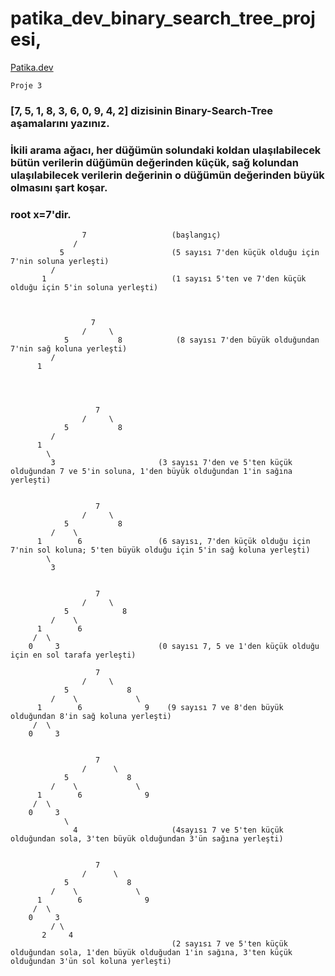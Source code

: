 # patika_dev_binary_search_tree_projesi,
[Patika.dev](https://www.patika.dev/tr)


    Proje 3
### [7, 5, 1, 8, 3, 6, 0, 9, 4, 2] dizisinin Binary-Search-Tree aşamalarını yazınız.

### İkili arama ağacı, her düğümün solundaki koldan ulaşılabilecek bütün verilerin düğümün değerinden küçük, sağ kolundan ulaşılabilecek verilerin değerinin o düğümün değerinden büyük olmasını şart koşar.

### root x=7'dir.

                    7                   (başlangıç)
                  / 
               5                        (5 sayısı 7'den küçük olduğu için 7'nin soluna yerleşti)
             /
           1                            (1 sayısı 5'ten ve 7'den küçük olduğu için 5'in soluna yerleşti)
           
           
           
                      7                   
                    /     \
                5           8            (8 sayısı 7'den büyük olduğundan 7'nin sağ koluna yerleşti)               
             /    
          1                       
            
       
          
           
                       7                   
                    /     \
                5           8                     
             /    
          1                       
            \
             3                       (3 sayısı 7'den ve 5'ten küçük olduğundan 7 ve 5'in soluna, 1'den büyük olduğundan 1'in sağına yerleşti)
                            
                  
                       7                   
                    /     \
                5           8                     
             /    \
          1        6                 (6 sayısı, 7'den küçük olduğu için 7'nin sol koluna; 5'ten büyük olduğu için 5'in sağ koluna yerleşti)
            \
             3  
                        
                        
                       7                   
                    /     \
                5            8                     
             /    \
          1        6                 
         /  \
        0     3                      (0 sayısı 7, 5 ve 1'den küçük olduğu için en sol tarafa yerleşti)
        
                       7                   
                    /     \
                5             8                     
             /    \             \
          1        6              9    (9 sayısı 7 ve 8'den büyük olduğundan 8'in sağ koluna yerleşti)
         /  \
        0     3
                          
                          
                       7                   
                    /      \
                5             8                     
             /    \             \
          1        6              9    
         /  \
        0     3
                \
                  4                     (4sayısı 7 ve 5'ten küçük olduğundan sola, 3'ten büyük olduğundan 3'ün sağına yerleşti)
                  
                  
                       7                   
                    /      \
                5             8                     
             /    \             \
          1        6              9    
         /  \
        0     3
             / \
           2     4                     
                                        (2 sayısı 7 ve 5'ten küçük olduğundan sola, 1'den büyük olduğudan 1'in sağına, 3'ten küçük olduğundan 3'ün sol koluna yerleşti)
        

